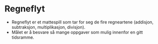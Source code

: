 # Regneflyt

* Regneflyt er et mattespill som tar for seg de fire regneartene (addisjon, subtraksjon, multiplikasjon, divisjon).
* Målet er å besvare så mange oppgaver som mulig innenfor en gitt tidsramme.